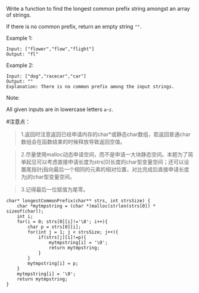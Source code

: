 Write a function to find the longest common prefix string amongst an array of strings.

If there is no common prefix, return an empty string `""`.

Example 1:

	Input: ["flower","flow","flight"]
	Output: "fl"

Example 2:
	
	Input: ["dog","racecar","car"]
	Output: ""
	Explanation: There is no common prefix among the input strings.

Note:

All given inputs are in lowercase letters `a`-`z`.

#注意点：
>1.返回时注意返回已经申请内存的char*或静态char数组，若返回普通char数组会在函数结束的时候释放导致返回空值。

>2.尽量使用malloc动态申请空间，而不是申请一大块静态空间。本题为了简单起见可以考虑直接申请长度为strs[0]长度的char型变量空间；还可以设置尾指针j指向最后一个相同的元素的相对位置，对比完成后直接申请长度为j的char型变量空间。

>3.记得最后一位赋值为尾零。

	char* longestCommonPrefix(char** strs, int strsSize) {
	    char *mytmpstring = (char *)malloc(strlen(strs[0]) * sizeof(char));
	    int i;
	    for(i = 0; strs[0][i]!='\0'; i++){
	        char p = strs[0][i];
	        for(int j = 1; j < strsSize; j++){
	            if(strs[j][i]!=p){
	                mytmpstring[i] = '\0';
	                return mytmpstring;
	            }
	        }
	        mytmpstring[i] = p;
	    }
	    mytmpstring[i] = '\0';
	    return mytmpstring;
	}
